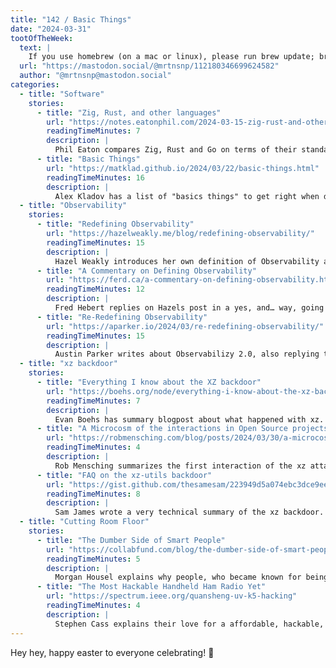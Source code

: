 ```yaml
---
title: "142 / Basic Things"
date: "2024-03-31"
tootOfTheWeek:
  text: |
    If you use homebrew (on a mac or linux), please run brew update; brew upgrade; immediately. This will downgrade the xz package and the lzma library to remove malicious code that has been introduced in the current versions.
  url: "https://mastodon.social/@mrtnsnp/112180346699624582"
  author: "@mrtnsnp@mastodon.social"
categories:
  - title: "Software"
    stories:
      - title: "Zig, Rust, and other languages"
        url: "https://notes.eatonphil.com/2024-03-15-zig-rust-and-other-languages.html"
        readingTimeMinutes: 7
        description: |
          Phil Eaton compares Zig, Rust and Go on terms of their standard library and way of allocation.
      - title: "Basic Things"
        url: "https://matklad.github.io/2024/03/22/basic-things.html"
        readingTimeMinutes: 16
        description: |
          Alex Kladov has a list of "basics things" to get right when developing software.
  - title: "Observability"
    stories:
      - title: "Redefining Observability"
        url: "https://hazelweakly.me/blog/redefining-observability/"
        readingTimeMinutes: 15
        description: |
          Hazel Weakly introduces her own definition of Observability and explains why she thinks it's the best.
      - title: "A Commentary on Defining Observability"
        url: "https://ferd.ca/a-commentary-on-defining-observability.html"
        readingTimeMinutes: 12
        description: |
          Fred Hebert replies on Hazels post in a yes, and… way, going further into socio-economic topics.
      - title: "Re-Redefining Observability"
        url: "https://aparker.io/2024/03/re-redefining-observability/"
        readingTimeMinutes: 15
        description: |
          Austin Parker writes about Observabilizy 2.0, also replying to Hazel and Fred.
  - title: "xz backdoor"
    stories:
      - title: "Everything I know about the XZ backdoor"
        url: "https://boehs.org/node/everything-i-know-about-the-xz-backdoor"
        readingTimeMinutes: 7
        description: |
          Evan Boehs has summary blogpost about what happened with xz. _Thanks, Eric!_
      - title: "A Microcosm of the interactions in Open Source projects"
        url: "https://robmensching.com/blog/posts/2024/03/30/a-microcosm-of-the-interactions-in-open-source-projects/"
        readingTimeMinutes: 4
        description: |
          Rob Mensching summarizes the first interaction of the xz attacker and maintainer, and why this common pattern needs to change.
      - title: "FAQ on the xz-utils backdoor"
        url: "https://gist.github.com/thesamesam/223949d5a074ebc3dce9ee78baad9e27"
        readingTimeMinutes: 8
        description: |
          Sam James wrote a very technical summary of the xz backdoor.
  - title: "Cutting Room Floor"
    stories:
      - title: "The Dumber Side of Smart People"
        url: "https://collabfund.com/blog/the-dumber-side-of-smart-people/"
        readingTimeMinutes: 5
        description: |
          Morgan Housel explains why people, who became known for being smart in a specific area, are having a hard time moving on.
      - title: "The Most Hackable Handheld Ham Radio Yet"
        url: "https://spectrum.ieee.org/quansheng-uv-k5-hacking"
        readingTimeMinutes: 4
        description: |
          Stephen Cass explains their love for a affordable, hackable, handheld ham radio.
---
```


Hey hey, happy easter to everyone celebrating! 🐰
